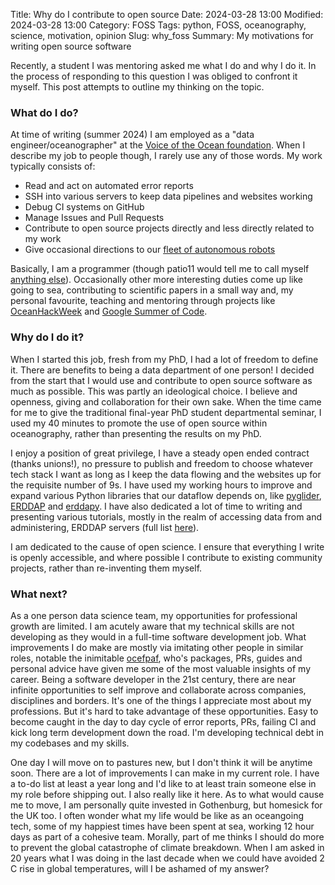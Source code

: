 Title: Why do I contribute to open source
Date: 2024-03-28 13:00
Modified: 2024-03-28 13:00
Category: FOSS
Tags:  python, FOSS, oceanography, science, motivation, opinion
Slug: why_foss
Summary: My motivations for writing open source software

Recently, a student I was mentoring asked me what I do and why I do it. In the process of responding to this question I was obliged to confront it myself. This post attempts to outline my thinking on the topic.


### What do I do?

At time of writing (summer 2024) I am employed as a "data engineer/oceanographer" at the [Voice of the Ocean foundation](https://voiceoftheocean.org/). When I describe my job to people though, I rarely use any of those words. My work typically consists of:

- Read and act on automated error reports
- SSH into various servers to keep data pipelines and websites working
- Debug CI systems on GitHub
- Manage Issues and Pull Requests
- Contribute to open source projects directly and less directly related to my work
- Give occasional directions to our [fleet of autonomous robots](https://observations.voiceoftheocean.org/)

Basically, I am a programmer (though patio11 would tell me to call myself [anything else](https://www.kalzumeus.com/2011/10/28/dont-call-yourself-a-programmer/)). 
Occasionally other more interesting duties come up like going to sea, contributing to scientific papers in a small way and, my personal favourite, teaching and mentoring through projects like [OceanHackWeek](https://github.com/oceanhackweek/) and [Google Summer of Code](https://summerofcode.withgoogle.com/).


### Why do I do it?

When I started this job, fresh from my PhD, I had a lot of freedom to define it. There are benefits to being a data department of one person! I decided from the start that I would use and contribute to open source software as much as possible. This was partly an ideological choice. I believe and openness, giving and collaboration for their own sake. When the time came for me to give the traditional final-year PhD student departmental seminar, I used my 40 minutes to promote the use of open source within oceanography, rather than presenting the results on my PhD.

I enjoy a position of great privilege, I have a steady open ended contract (thanks unions!), no pressure to publish and freedom to choose whatever tech stack I want as long as I keep the data flowing and the websites up for the requisite number of 9s. I have used my working hours to improve and expand various Python libraries that our dataflow depends on, like [pyglider](https://github.com/c-proof/pyglider), [ERDDAP](https://github.com/ERDDAP/erddap) and [erddapy](https://github.com/ioos/erddapy). I have also dedicated a lot of time to writing and presenting various tutorials, mostly in the realm of accessing data from and administering, ERDDAP servers (full list [here](https://callumrollo.com/erddaptools.html)).

I am dedicated to the cause of open science. I ensure that everything I write is openly accessible, and where possible I contribute to existing community projects, rather than re-inventing them myself.

### What next?

As a one person data science team, my opportunities for professional growth are limited. I am acutely aware that my technical skills are not developing as they would in a full-time software development job. What improvements I do make are mostly via imitating other people in similar roles, notable the inimitable [ocefpaf](https://github.com/ocefpaf), who's packages, PRs, guides and personal advice have given me some of the most valuable insights of my career. Being a software developer in the 21st century, there are near infinite opportunities to self improve and collaborate across companies, disciplines and borders. It's one of the things I appreciate most about my professions. But it's hard to take advantage of these opportunities. Easy to  become caught in the day to day cycle of error reports, PRs, failing CI and kick long term development down the road. I'm developing technical debt in my codebases and my skills.

One day I will move on to pastures new, but I don't think it will be anytime soon. There are a lot of improvements I can make in my current role. I have a to-do list at least a year long and I'd like to at least train someone else in my role before shipping out. I also really like it here. As to what would cause me to move, I am personally quite invested in Gothenburg, but homesick for the UK too. I often wonder what my life would be like as an oceangoing tech, some of my happiest times have been spent at sea, working 12 hour days as part of a cohesive team. Morally, part of me thinks I should do more to prevent the global catastrophe of climate breakdown. When I am asked in 20 years what I was doing in the last decade when we could have avoided 2 C rise in global temperatures, will I be ashamed of my answer?
